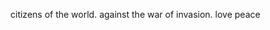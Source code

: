 citizens of the world.
against the war of invasion.
love peace

<!---
stop2022/stop2022 is a ✨ special ✨ repository because its `README.md` (this file) appears on your GitHub profile.
You can click the Preview link to take a look at your changes.
--->
